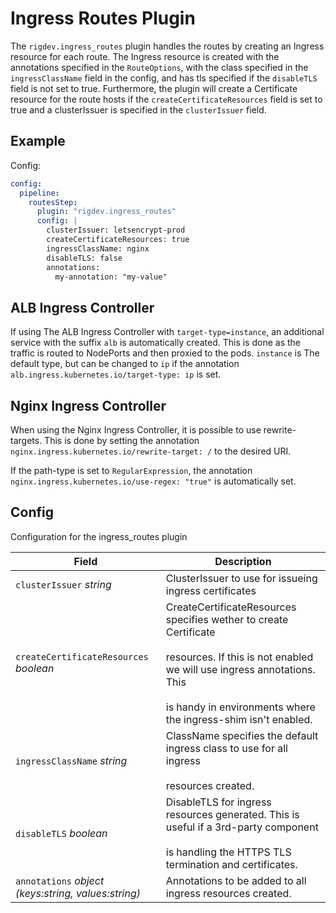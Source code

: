 # Ingress Routes Plugin

The `rigdev.ingress_routes` plugin handles the routes by creating an Ingress resource for each route. The Ingress resource is created with the annotations specified in the `RouteOptions`, with the class specified in the `ingressClassName` field in the config, and has tls specified if the `disableTLS` field is not set to true. Furthermore, the plugin will create a Certificate resource for the route hosts if the `createCertificateResources` field is set to true and a clusterIssuer is specified in the `clusterIssuer` field.

## Example
Config:
```yaml title="Helm values - Operator"
config:
  pipeline:
    routesStep:
      plugin: "rigdev.ingress_routes"
      config: |
        clusterIssuer: letsencrypt-prod
        createCertificateResources: true
        ingressClassName: nginx
        disableTLS: false
        annotations:
          my-annotation: "my-value"
```

## ALB Ingress Controller
If using The ALB Ingress Controller with `target-type=instance`, an additional service with the suffix `alb` is automatically created. This is done as the traffic is routed to NodePorts and then proxied to the pods. `instance` is The default type, but can be changed to `ip` if the annotation `alb.ingress.kubernetes.io/target-type: ip` is set.

## Nginx Ingress Controller
When using the Nginx Ingress Controller, it is possible to use rewrite-targets. This is done by setting the annotation `nginx.ingress.kubernetes.io/rewrite-target: /` to the desired URI.

If the path-type is set to `RegularExpression`, the annotation `nginx.ingress.kubernetes.io/use-regex: "true"` is automatically set.

## Config



Configuration for the ingress_routes plugin

| Field | Description |
| --- | --- |
| `clusterIssuer` _string_ | ClusterIssuer to use for issueing ingress certificates |
| `createCertificateResources` _boolean_ | CreateCertificateResources specifies wether to create Certificate<br /><br />resources. If this is not enabled we will use ingress annotations. This<br /><br />is handy in environments where the ingress-shim isn't enabled. |
| `ingressClassName` _string_ | ClassName specifies the default ingress class to use for all ingress<br /><br />resources created. |
| `disableTLS` _boolean_ | DisableTLS for ingress resources generated. This is useful if a 3rd-party component<br /><br />is handling the HTTPS TLS termination and certificates. |
| `annotations` _object (keys:string, values:string)_ | Annotations to be added to all ingress resources created. |




